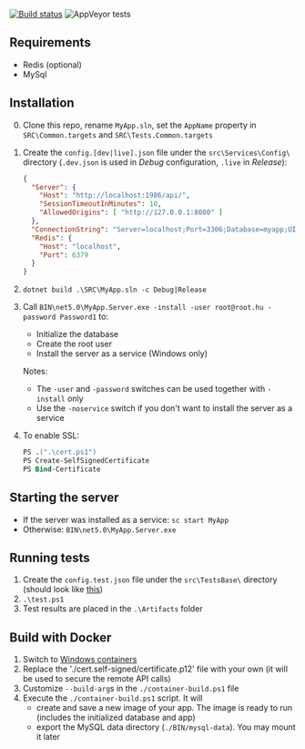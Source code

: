 ﻿[![Build status](https://ci.appveyor.com/api/projects/status/nbuhmb49fu7mtvfd/branch/master?svg=true)](https://ci.appveyor.com/project/Sholtee/rpc-boilerplate/branch/master) ![AppVeyor tests](https://img.shields.io/appveyor/tests/sholtee/rpc-boilerplate)

## Requirements
- Redis (optional) 
- MySql
## Installation
0. Clone this repo, rename `MyApp.sln`, set the `AppName` property in `SRC\Common.targets` and `SRC\Tests.Common.targets`
1. Create the `config.[dev|live].json` file under the `src\Services\Config\` directory (`.dev.json` is used in *Debug* configuration, `.live` in *Release*):
	```json
	{
      "Server": {
        "Host": "http://localhost:1986/api/",
        "SessionTimeoutInMinutes": 10,
        "AllowedOrigins": [ "http://127.0.0.1:8080" ]
      },
	  "ConnectionString": "Server=localhost;Port=3306;Database=myapp;UId=root;PWd=cica",
	  "Redis": {
        "Host": "localhost",
        "Port": 6379
	  }
	}
	```
2. `dotnet build .\SRC\MyApp.sln -c Debug|Release`
3. Call `BIN\net5.0\MyApp.Server.exe -install -user root@root.hu -password Password1` to:
	- Initialize the database
	- Create the root user
	- Install the server as a service (Windows only)
	
	Notes: 
	- The `-user` and `-password` switches can be used together with `-install` only
	- Use the `-noservice` switch if you don't want to install the server as a service
4. To enable SSL:
   ```ps
   PS .(".\cert.ps1")
   PS Create-SelfSignedCertificate
   PS Bind-Certificate
   ```
## Starting the server
- If the server was installed as a service: `sc start MyApp`
- Otherwise: `BIN\net5.0\MyApp.Server.exe`
## Running tests
1. Create the `config.test.json` file under the `src\TestsBase\` directory (should look like [this](#installation))
2. `.\test.ps1`
3. Test results are placed in the `.\Artifacts` folder
## Build with Docker
1. Switch to [Windows containers](https://docs.docker.com/docker-for-windows/ )
2. Replace the './cert.self-signed/certificate.p12' file with your own (it will be used to secure the remote API calls)
3. Customize `--build-arg`s in the `./container-build.ps1` file
4. Execute the `./container-build.ps1` script. It will
   - create and save a new image of your app. The image is ready to run (includes the initialized database and app) 
   - export the MySQL data directory (`./BIN/mysql-data`). You may mount it later